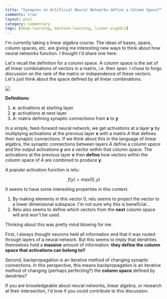 ```yaml
---
title: "Synapses in Artificial Neural Networks define a Column Space?"
comments: true
layout: post
category: commentary
tags: [deep-learning, machine-learning, linear-algebra]
---
```



I'm currently taking a linear algebra course. The ideas of bases, spans, column spaces, etc. are giving me interesting new ways to think about how neural networks function. I thought I'd share one here.

Let's recall the definition for a column space. A column space is the set of all linear combinations of vectors in a matrix, i.e. their *span*. I chose to forgo discussion on the rank of the matrix or independence of these vectors. Let's just think about the space defined by all linear combinations.

<img class="regular materialboxed responsive-img" src="{{ site.baseurl }}/files/posts/misc/simple_nn.png">

**Definitions**:
1. $\mathbf{x}$: activations at starting layer
3. $\mathbf{y}$: activations at next layer
2. $A$: matrix defining synaptic connections from $\mathbf{x}$ to $\mathbf{y}$

In a simple, feed-forward neural network, we get activations at a layer $\mathbf{y}$ by multiplying activations at the previous layer $\mathbf{x}$ with a matrix $A$ that defines their synaptic connections. If we think about this in the language of linear algebra, the synaptic connections between layers $A$ define a *column space* and the output activations $\mathbf{y}$ are a vector *within* that column space. The activations at the previous layer $\mathbf{x}$ then **define** how vectors within the column space of $A$ are combined to produce $\mathbf{y}$. 

A popular activation function is relu:

$$f(y)=max(0, y)$$

It seems to have some interesting properties in this context.
1. By making elements in this vector $0$, relu seems to project the vector to a lower dimensional subspace. I'm not sure why this is beneficial...
2. Relu also seems to define which vectors from the **next** column space will and won't be used.

Thinking about this was pretty mind blowing for me. 

First, I always thought neurons held all information and that it was routed through layers of a neural network. But this seems to imply that dendrites themselves hold a **massive** amount of information: **they define the column space that activations can belong to!!**

Second, backpropagation is an iterative method of changing synaptic connections. In this perspective, this means backpropagation is an iterative method of changing (perhaps perfecting?) the **column space** defined by dendrites?

If you are knowledgeable about neural networks, linear algebra, or research at their intersection, I'd love if you could contribute to this discussion.